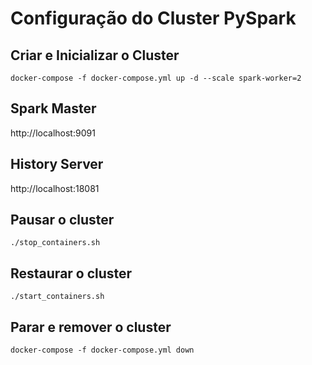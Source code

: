 # Configuração do Cluster PySpark

## Criar e Inicializar o Cluster
`docker-compose -f docker-compose.yml up -d --scale spark-worker=2`

## Spark Master
http://localhost:9091

## History Server
http://localhost:18081

## Pausar o cluster
`./stop_containers.sh`

## Restaurar o cluster
`./start_containers.sh`

## Parar e remover o cluster
`docker-compose -f docker-compose.yml down`